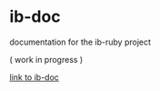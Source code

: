 # ib-doc
documentation for the ib-ruby project

( work in progress )

[link to ib-doc](https://ib-ruby.github.io/ib-doc/)
